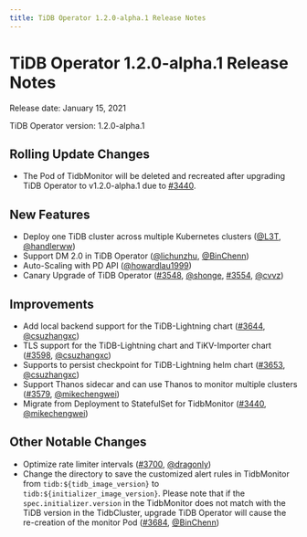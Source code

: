 ```yaml
---
title: TiDB Operator 1.2.0-alpha.1 Release Notes
---
```


# TiDB Operator 1.2.0-alpha.1 Release Notes

Release date: January 15, 2021

TiDB Operator version: 1.2.0-alpha.1

## Rolling Update Changes

- The Pod of TidbMonitor will be deleted and recreated after upgrading TiDB Operator to v1.2.0-alpha.1 due to [#3440](https://github.com/pingcap/tidb-operator/pull/3440).

## New Features

- Deploy one TiDB cluster across multiple Kubernetes clusters ([@L3T](https://github.com/L3T), [@handlerww](https://github.com/handlerww))
- Support DM 2.0 in TiDB Operator ([@lichunzhu](https://github.com/lichunzhu), [@BinChenn](https://github.com/BinChenn))
- Auto-Scaling with PD API ([@howardlau1999](https://github.com/howardlau1999))
- Canary Upgrade of TiDB Operator ([#3548](https://github.com/pingcap/tidb-operator/pull/3548), [@shonge](https://github.com/shonge), [#3554](https://github.com/pingcap/tidb-operator/pull/3554), [@cvvz](https://github.com/cvvz))

## Improvements

- Add local backend support for the TiDB-Lightning chart ([#3644](https://github.com/pingcap/tidb-operator/pull/3644), [@csuzhangxc](https://github.com/csuzhangxc))
- TLS support for the TiDB-Lightning chart and TiKV-Importer chart ([#3598](https://github.com/pingcap/tidb-operator/pull/3598), [@csuzhangxc](https://github.com/csuzhangxc))
- Supports to persist checkpoint for TiDB-Lightning helm chart ([#3653](https://github.com/pingcap/tidb-operator/pull/3653), [@csuzhangxc](https://github.com/csuzhangxc))
- Support Thanos sidecar and can use Thanos to monitor multiple clusters ([#3579](https://github.com/pingcap/tidb-operator/pull/3579), [@mikechengwei](https://github.com/mikechengwei))
- Migrate from Deployment to StatefulSet for TidbMonitor ([#3440](https://github.com/pingcap/tidb-operator/pull/3440), [@mikechengwei](https://github.com/mikechengwei))

## Other Notable Changes

- Optimize rate limiter intervals ([#3700](https://github.com/pingcap/tidb-operator/pull/3700), [@dragonly](https://github.com/dragonly))
- Change the directory to save the customized alert rules in TidbMonitor from `tidb:${tidb_image_version}` to `tidb:${initializer_image_version}`. Please note that if the `spec.initializer.version` in the TidbMonitor does not match with the TiDB version in the TidbCluster, upgrade TiDB Operator will cause the re-creation of the monitor Pod ([#3684](https://github.com/pingcap/tidb-operator/pull/3684), [@BinChenn](https://github.com/BinChenn))
